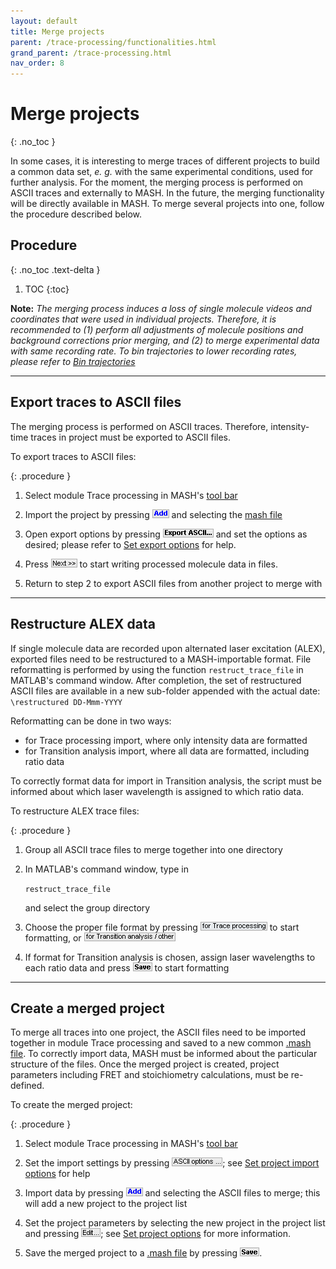 ```yaml
---
layout: default
title: Merge projects
parent: /trace-processing/functionalities.html
grand_parent: /trace-processing.html
nav_order: 8
---
```


# Merge projects
{: .no_toc }

In some cases, it is interesting to merge traces of different projects to build a common data set, *e. g.* with the same experimental conditions, used for further analysis.
For the moment, the merging process is performed on ASCII traces and externally to MASH.
In the future, the merging functionality will be directly available in MASH.
To merge several projects into one, follow the procedure described below.

## Procedure
{: .no_toc .text-delta }

1. TOC
{:toc}

**Note:** *The merging process induces a loss of single molecule videos and coordinates that were used in individual projects.
Therefore, it is recommended to (1) perform all adjustments of molecule positions and background corrections prior merging, and (2) to merge experimental data with same recording rate.
To bin trajectories to lower recording rates, please refer to 
[Bin trajectories](bin-trajectories.html)*


---

## Export traces to ASCII files

The merging process is performed on ASCII traces.
Therefore, intensity-time traces in project must be exported to ASCII files.

To export traces to ASCII files:

{: .procedure }
1. Select module Trace processing in MASH's 
   [tool bar](../../Getting_started.html#interface)  
     
1. Import the project by pressing 
   ![Add](../../assets/images/gui/TP-but-add.png "Add") and selecting the 
   [mash file](../../output-files/mash-mash-project.html)  
     
1. Open export options by pressing 
   ![Export ASCII...](../../assets/images/gui/TP-but-export-ascii-3p.png "Export ASCII...") and set the options as desired; please refer to 
   [Set export options](functionalities/set-export-options.html) for help.
     
1. Press 
   ![Next >>](../../assets/images/gui/TP-but-next-supsup.png "Next >>") to start writing processed molecule data in files. 
     
1. Return to step 2 to export ASCII files from another project to merge with


---

## Restructure ALEX data

If single molecule data are recorded upon alternated laser excitation (ALEX), exported files need to be restructured to a MASH-importable format.
File reformatting is performed by using the function `restruct_trace_file` in MATLAB's command window.
After completion, the set of restructured ASCII files are available in a new sub-folder appended with the actual date: `\restructured DD-Mmm-YYYY`

Reformatting can be done in two ways:
- for Trace processing import, where only intensity data are formatted
- for Transition analysis import, where all data are formatted, including ratio data

To correctly format data for import in Transition analysis, the script must be informed about which laser wavelength is assigned to which ratio data. 

To restructure ALEX trace files:

{: .procedure }
1. Group all ASCII trace files to merge together into one directory
     
1. In MATLAB's command window, type in  
     
   `restruct_trace_file`  
     
   and select the group directory  
     
1. Choose the proper file format by pressing 
   ![for Trace processing](../../assets/images/gui/TP-but-for-trace-processing.png)  to start formatting, or 
   ![for Transition analysis](../../assets/images/gui/TP-but-for-transition-analysis.png)  
     
1. If format for Transition analysis is chosen, assign laser wavelengths to each ratio data and press 
   ![Save](../../assets/images/gui/TP-but-save.png "Save") to start formatting

---

## Create a merged project

To merge all traces into one project, the ASCII files need to be imported together in module Trace processing and saved to a new common 
[.mash file](../../output-files/mash-mash-project.html).
To correctly import data, MASH must be informed about the particular structure of the files.
Once the merged project is created, project parameters including FRET and stoichiometry calculations, must be re-defined.

To create the merged project:

{: .procedure }
1. Select module Trace processing in MASH's 
   [tool bar](../../Getting_started.html#interface)  
     
1. Set the import settings by pressing 
   ![ASCII options ...](../../assets/images/gui/TP-but-ascii-options-3p.png "ASCII options ..."); see 
   [Set project import options](set-import-options.html) for help  
     
1. Import data by pressing 
   ![Add](../../assets/images/gui/TP-but-add.png "Add") and selecting the ASCII files to merge; this will add a new project to the project list  
     
1. Set the project parameters by selecting the new project in the project list and pressing 
   ![Edit...](../../assets/images/gui/TP-but-edit-3p.png "Edit..."); see 
   [Set project options](../../video-processing/functionalities/set-project-options.html) for more information.
     
1. Save the merged project to a 
   [.mash file](../output-files/mash-mash-project.html) by pressing 
   ![Save](../../assets/images/gui/TP-but-save.png "Save").

